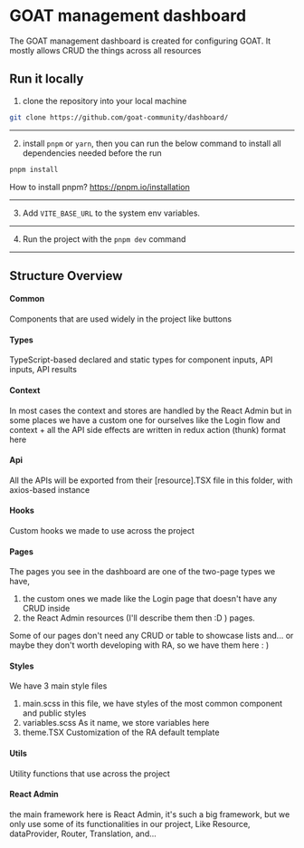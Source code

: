 # GOAT management dashboard
The GOAT management dashboard is created for configuring GOAT. It mostly allows CRUD the things across all resources

## Run it locally

1. clone the repository into your local machine

```bash
git clone https://github.com/goat-community/dashboard/
```
----

2. install `pnpm` or `yarn`, then you can run the below command to install all dependencies needed before the run
```bash
pnpm install
```
How to install pnpm? https://pnpm.io/installation

----

3. Add `VITE_BASE_URL` to the system env variables.

----

4. Run the project with the `pnpm dev` command

----

## Structure Overview

#### Common
Components that are used widely in the project like buttons

#### Types
TypeScript-based declared and static types for component inputs, API inputs, API results

#### Context
In most cases the context and stores are handled by the React Admin but in some places we have a custom one for ourselves like the Login 
flow and context + all the API side effects are written in redux action (thunk) format here

#### Api
All the APIs will be exported from their [resource].TSX file in this folder, with axios-based instance

#### Hooks
Custom hooks we made to use across the project

#### Pages
The pages you see in the dashboard are one of the two-page types we have, 

1. the custom ones we made like the Login page that doesn't have any CRUD inside
2. the React Admin resources (I'll describe them then :D ) pages.

Some of our pages don't need any CRUD or table to showcase lists and... or maybe they don't worth developing with RA, so we have them here : )

#### Styles
We have 3 main style files
1. main.scss
in this file, we have styles of the most common component and public styles
2. variables.scss
As it name, we store variables here
3. theme.TSX
Customization of the RA default template

#### Utils
Utility functions that use across the project

#### React Admin
the main framework here is React Admin, it's such a big framework, but we only use some of its functionalities in our project,
Like Resource, dataProvider, Router, Translation, and...

